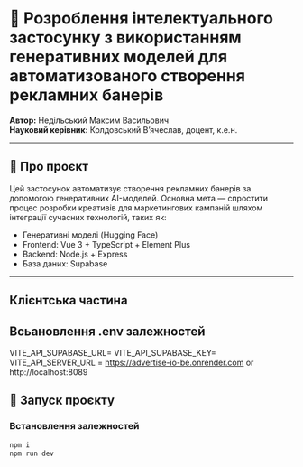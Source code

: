 # 📢 Розроблення інтелектуального застосунку з використанням генеративних моделей для автоматизованого створення рекламних банерів

**Автор:** Недільський Максим Васильович  
**Науковий керівник:** Колдовський Вʼячеслав, доцент, к.е.н.

---

## 🧠 Про проєкт

Цей застосунок автоматизує створення рекламних банерів за допомогою генеративних AI-моделей. Основна мета — спростити процес розробки креативів для маркетингових кампаній шляхом інтеграції сучасних технологій, таких як:

- Генеративні моделі (Hugging Face)
- Frontend: Vue 3 + TypeScript + Element Plus
- Backend: Node.js + Express
- База даних: Supabase

---

## Клієнтська частина

## Всьановлення .env залежностей

VITE_API_SUPABASE_URL=
VITE_API_SUPABASE_KEY=
VITE_API_SERVER_URL = https://advertise-io-be.onrender.com or http://localhost:8089

## 🚀 Запуск проєкту

### Встановлення залежностей

```bash
npm i
npm run dev
 